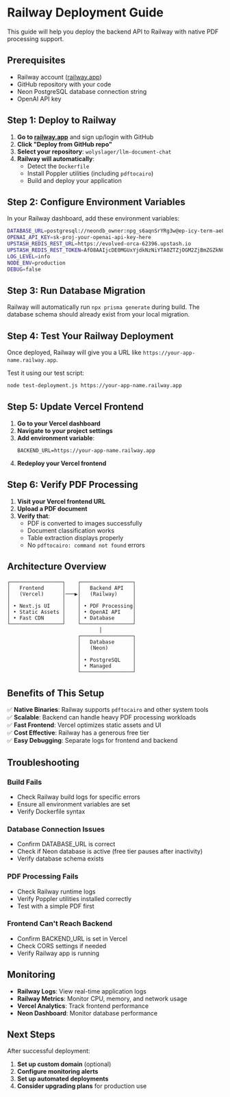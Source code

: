 # Railway Deployment Guide

This guide will help you deploy the backend API to Railway with native PDF processing support.

## Prerequisites

- Railway account ([railway.app](https://railway.app))
- GitHub repository with your code
- Neon PostgreSQL database connection string
- OpenAI API key

## Step 1: Deploy to Railway

1. **Go to [railway.app](https://railway.app)** and sign up/login with GitHub
2. **Click "Deploy from GitHub repo"**
3. **Select your repository**: `wolyslager/llm-document-chat`
4. **Railway will automatically**:
   - Detect the `Dockerfile`
   - Install Poppler utilities (including `pdftocairo`)
   - Build and deploy your application

## Step 2: Configure Environment Variables

In your Railway dashboard, add these environment variables:

```bash
DATABASE_URL=postgresql://neondb_owner:npg_s6aqnSrYRg3w@ep-icy-term-ae8ss3w8-pooler.c-2.us-east-2.aws.neon.tech/neondb?sslmode=require&channel_binding=require
OPENAI_API_KEY=sk-proj-your-openai-api-key-here
UPSTASH_REDIS_REST_URL=https://evolved-orca-62396.upstash.io
UPSTASH_REDIS_REST_TOKEN=AfO8AAIjcDE0MGUxYjdkNzNiYTA0ZTZjOGM2ZjBmZGZkNGYyMzAwMXAxMA
LOG_LEVEL=info
NODE_ENV=production
DEBUG=false
```

## Step 3: Run Database Migration

Railway will automatically run `npx prisma generate` during build. The database schema should already exist from your local migration.

## Step 4: Test Your Railway Deployment

Once deployed, Railway will give you a URL like `https://your-app-name.railway.app`.

Test it using our test script:

```bash
node test-deployment.js https://your-app-name.railway.app
```

## Step 5: Update Vercel Frontend

1. **Go to your Vercel dashboard**
2. **Navigate to your project settings**
3. **Add environment variable**:
   ```
   BACKEND_URL=https://your-app-name.railway.app
   ```
4. **Redeploy your Vercel frontend**

## Step 6: Verify PDF Processing

1. **Visit your Vercel frontend URL**
2. **Upload a PDF document**
3. **Verify that**:
   - PDF is converted to images successfully
   - Document classification works
   - Table extraction displays properly
   - No `pdftocairo: command not found` errors

## Architecture Overview

```
┌─────────────────┐    ┌─────────────────┐
│   Frontend      │    │   Backend API   │
│   (Vercel)      │───▶│   (Railway)     │
│                 │    │                 │
│ • Next.js UI    │    │ • PDF Processing│
│ • Static Assets │    │ • OpenAI API    │
│ • Fast CDN      │    │ • Database      │
└─────────────────┘    └─────────────────┘
                              │
                       ┌─────────────────┐
                       │   Database      │
                       │   (Neon)        │
                       │                 │
                       │ • PostgreSQL    │
                       │ • Managed       │
                       └─────────────────┘
```

## Benefits of This Setup

✅ **Native Binaries**: Railway supports `pdftocairo` and other system tools  
✅ **Scalable**: Backend can handle heavy PDF processing workloads  
✅ **Fast Frontend**: Vercel optimizes static assets and UI  
✅ **Cost Effective**: Railway has a generous free tier  
✅ **Easy Debugging**: Separate logs for frontend and backend  

## Troubleshooting

### Build Fails
- Check Railway build logs for specific errors
- Ensure all environment variables are set
- Verify Dockerfile syntax

### Database Connection Issues
- Confirm DATABASE_URL is correct
- Check if Neon database is active (free tier pauses after inactivity)
- Verify database schema exists

### PDF Processing Fails
- Check Railway runtime logs
- Verify Poppler utilities installed correctly
- Test with a simple PDF first

### Frontend Can't Reach Backend
- Confirm BACKEND_URL is set in Vercel
- Check CORS settings if needed
- Verify Railway app is running

## Monitoring

- **Railway Logs**: View real-time application logs
- **Railway Metrics**: Monitor CPU, memory, and network usage
- **Vercel Analytics**: Track frontend performance
- **Neon Dashboard**: Monitor database performance

## Next Steps

After successful deployment:

1. **Set up custom domain** (optional)
2. **Configure monitoring alerts**
3. **Set up automated deployments**
4. **Consider upgrading plans** for production use 